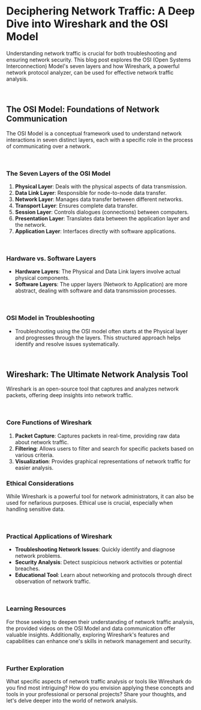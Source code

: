 # Deciphering Network Traffic: A Deep Dive into Wireshark and the OSI Model

Understanding network traffic is crucial for both troubleshooting and ensuring network security. This blog post explores the OSI (Open Systems Interconnection) Model's seven layers and how Wireshark, a powerful network protocol analyzer, can be used for effective network traffic analysis.

<br>

## The OSI Model: Foundations of Network Communication

The OSI Model is a conceptual framework used to understand network interactions in seven distinct layers, each with a specific role in the process of communicating over a network.

<br>

### The Seven Layers of the OSI Model

1. **Physical Layer**: Deals with the physical aspects of data transmission.
2. **Data Link Layer**: Responsible for node-to-node data transfer.
3. **Network Layer**: Manages data transfer between different networks.
4. **Transport Layer**: Ensures complete data transfer.
5. **Session Layer**: Controls dialogues (connections) between computers.
6. **Presentation Layer**: Translates data between the application layer and the network.
7. **Application Layer**: Interfaces directly with software applications.

<br>

### Hardware vs. Software Layers

- **Hardware Layers**: The Physical and Data Link layers involve actual physical components.
- **Software Layers**: The upper layers (Network to Application) are more abstract, dealing with software and data transmission processes.

<br>

### OSI Model in Troubleshooting

- Troubleshooting using the OSI model often starts at the Physical layer and progresses through the layers. This structured approach helps identify and resolve issues systematically.

<br>

## Wireshark: The Ultimate Network Analysis Tool

Wireshark is an open-source tool that captures and analyzes network packets, offering deep insights into network traffic.

<br>

### Core Functions of Wireshark

1. **Packet Capture**: Captures packets in real-time, providing raw data about network traffic.
2. **Filtering**: Allows users to filter and search for specific packets based on various criteria.
3. **Visualization**: Provides graphical representations of network traffic for easier analysis.

### Ethical Considerations

While Wireshark is a powerful tool for network administrators, it can also be used for nefarious purposes. Ethical use is crucial, especially when handling sensitive data.

<br>

### Practical Applications of Wireshark

- **Troubleshooting Network Issues**: Quickly identify and diagnose network problems.
- **Security Analysis**: Detect suspicious network activities or potential breaches.
- **Educational Tool**: Learn about networking and protocols through direct observation of network traffic.

<br>

### Learning Resources

For those seeking to deepen their understanding of network traffic analysis, the provided videos on the OSI Model and data communication offer valuable insights. Additionally, exploring Wireshark's features and capabilities can enhance one's skills in network management and security.

<br>

### Further Exploration

What specific aspects of network traffic analysis or tools like Wireshark do you find most intriguing? How do you envision applying these concepts and tools in your professional or personal projects? Share your thoughts, and let's delve deeper into the world of network analysis.
